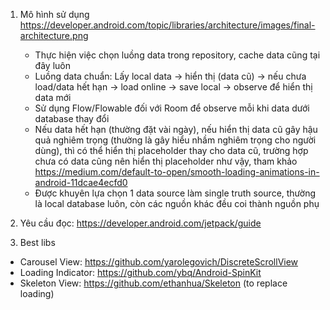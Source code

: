 1. Mô hình sử dụng
    https://developer.android.com/topic/libraries/architecture/images/final-architecture.png
    - Thực hiện việc chọn luồng data trong repository, cache data cũng tại đây luôn
    - Luồng data chuẩn: Lấy local data -> hiển thị (data cũ)
                -> nếu chưa load/data hết hạn -> load online
                -> save local -> observe để hiển thị data mới
    - Sử dụng Flow/Flowable đối với Room để observe mỗi khi data dưới database thay đổi
    - Nếu data hết hạn (thường đặt vài ngày), nếu hiển thị data cũ gây hậu quả nghiêm trọng (thường
        là gây hiểu nhầm nghiêm trọng cho người dùng), thì có thể hiển thị placeholder thay cho data cũ,
        trường hợp chưa có data cũng nên hiển thị placeholder như vậy, tham khảo
        https://medium.com/default-to-open/smooth-loading-animations-in-android-11dcae4ecfd0
    - Được khuyên lựa chọn 1 data source làm single truth source, thường là local database luôn, còn các nguồn
        khác đều coi thành nguồn phụ

2. Yêu cầu đọc: https://developer.android.com/jetpack/guide

3. Best libs
 - Carousel View: https://github.com/yarolegovich/DiscreteScrollView
 - Loading Indicator: https://github.com/ybq/Android-SpinKit
 - Skeleton View: https://github.com/ethanhua/Skeleton (to replace loading)
